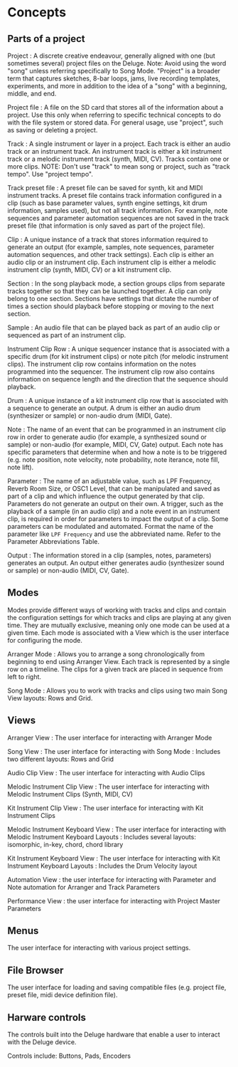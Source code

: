 # Concepts

## Parts of a project

Project
: A discrete creative endeavour, generally aligned with one (but sometimes several) project files on the Deluge. Note: Avoid using the word "song" unless referring specifically to Song Mode. "Project" is a broader term that captures sketches, 8-bar loops, jams, live recording templates, experiments, and more in addition to the idea of a "song" with a beginning, middle, and end.

Project file
: A file on the SD card that stores all of the information about a project. Use this only when referring to specific technical concepts to do with the file system or stored data. For general usage, use "project", such as saving or deleting a project.

Track
: A single instrument or layer in a project. Each track is either an audio track or an instrument track. An instrument track is either a kit instrument track or a melodic instrument track (synth, MIDI, CV). Tracks contain one or more clips. NOTE: Don't use "track" to mean song or project, such as "track tempo". Use "project tempo".

Track preset file
: A preset file can be saved for synth, kit and MIDI instrument tracks. A preset file contains track information configured in a clip (such as base parameter values, synth engine settings, kit drum information, samples used), but not all track information. For example, note sequences and parameter automation sequences are not saved in the track preset file (that information is only saved as part of the project file). 

Clip
: A unique instance of a track that stores information required to generate an output (for example, samples, note sequences, parameter automation sequences, and other track settings). Each clip is either an audio clip or an instrument clip. Each instrument clip is either a melodic instrument clip (synth, MIDI, CV) or a kit instrument clip.

Section
: In the song playback mode, a section groups clips from separate tracks together so that they can be launched together. A clip can only belong to one section. Sections have settings that dictate the number of times a section should playback before stopping or moving to the next section.

Sample
: An audio file that can be played back as part of an audio clip or sequenced as part of an instrument clip.

Instrument Clip Row
: A unique sequencer instance that is associated with a specific drum (for kit instrument clips) or note pitch (for melodic instrument clips). The instrument clip row contains information on the notes programmed into the sequencer. The instrument clip row also contains information on sequence length and the direction that the sequence should playback.

Drum
: A unique instance of a kit instrument clip row that is associated with a sequence to generate an output. A drum is either an audio drum (synthesizer or sample) or non-audio drum (MIDI, Gate). 

Note
: The name of an event that can be programmed in an instrument clip row in order to generate audio (for example, a synthesized sound or sample) or non-audio (for example, MIDI, CV, Gate) output. Each note has specific parameters that determine when and how a note is to be triggered (e.g. note position, note velocity, note probability, note iterance, note fill, note lift). 

Parameter
: The name of an adjustable value, such as LPF Frequency, Reverb Room Size, or OSC1 Level, that can be manipulated and saved as part of a clip and which influence the output generated by that clip. Parameters do not generate an output on their own. A trigger, such as the playback of a sample (in an audio clip) and a note event in an instrument clip, is required in order for parameters to impact the output of a clip. Some parameters can be modulated and automated. Format the name of the parameter like `LPF Frequency` and use the abbreviated name. Refer to the Parameter Abbreviations Table. 

Output
: The information stored in a clip (samples, notes, parameters) generates an output. An output either generates audio (synthesizer sound or sample) or non-audio (MIDI, CV, Gate).

## Modes

Modes provide different ways of working with tracks and clips and contain the configuration settings for which tracks and clips are playing at any given time. They are mutually exclusive, meaning only one mode can be used at a given time. Each mode is associated with a View which is the user interface for configuring the mode. 

Arranger Mode
: Allows you to arrange a song chronologically from beginning to end using Arranger View. Each track is represented by a single row on a timeline. The clips for a given track are placed in sequence from left to right.

Song Mode
: Allows you to work with tracks and clips using two main Song View layouts: Rows and Grid.

## Views

Arranger View
: The user interface for interacting with Arranger Mode

Song View
: The user interface for interacting with Song Mode 
: Includes two different layouts: Rows and Grid

Audio Clip View
: The user interface for interacting with Audio Clips

Melodic Instrument Clip View
: The user interface for interacting with Melodic Instrument Clips (Synth, MIDI, CV)

Kit Instrument Clip View
: The user interface for interacting with Kit Instrument Clips

Melodic Instrument Keyboard View
: The user interface for interacting with Melodic Instrument Keyboard Layouts
: Includes several layouts: isomorphic, in-key, chord, chord library

Kit Instrument Keyboard View
: The user interface for interacting with Kit Instrument Keyboard Layouts
: Includes the Drum Velocity layout

Automation View
: the user interface for interacting with Parameter and Note automation for Arranger and Track Parameters

Performance View
: the user interface for interacting with Project Master Parameters

## Menus

The user interface for interacting with various project settings.

## File Browser

The user interface for loading and saving compatible files (e.g. project file, preset file, midi device definition file).

## Harware controls

The controls built into the Deluge hardware that enable a user to interact with the Deluge device.

Controls include: Buttons, Pads, Encoders
